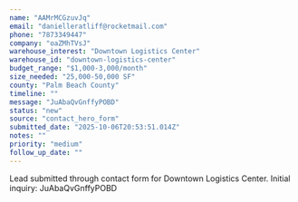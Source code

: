 ```yaml
---
name: "AAMrMCGzuvJq"
email: "danielleratliff@rocketmail.com"
phone: "7873349447"
company: "oaZMhTVsJ"
warehouse_interest: "Downtown Logistics Center"
warehouse_id: "downtown-logistics-center"
budget_range: "$1,000-3,000/month"
size_needed: "25,000-50,000 SF"
county: "Palm Beach County"
timeline: ""
message: "JuAbaQvGnffyPOBD"
status: "new"
source: "contact_hero_form"
submitted_date: "2025-10-06T20:53:51.014Z"
notes: ""
priority: "medium"
follow_up_date: ""
---
```


Lead submitted through contact form for Downtown Logistics Center.
Initial inquiry: JuAbaQvGnffyPOBD
